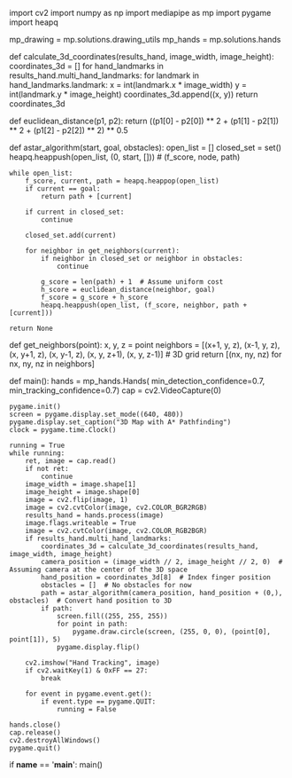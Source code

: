import cv2
import numpy as np
import mediapipe as mp
import pygame
import heapq

mp_drawing = mp.solutions.drawing_utils
mp_hands = mp.solutions.hands

def calculate_3d_coordinates(results_hand, image_width, image_height):
    coordinates_3d = []
    for hand_landmarks in results_hand.multi_hand_landmarks:
        for landmark in hand_landmarks.landmark:
            x = int(landmark.x * image_width)
            y = int(landmark.y * image_height)
            coordinates_3d.append((x, y))
    return coordinates_3d

def euclidean_distance(p1, p2):
    return ((p1[0] - p2[0]) ** 2 + (p1[1] - p2[1]) ** 2 + (p1[2] - p2[2]) ** 2) ** 0.5

def astar_algorithm(start, goal, obstacles):
    open_list = []
    closed_set = set()
    heapq.heappush(open_list, (0, start, []))  # (f_score, node, path)
    
    while open_list:
        f_score, current, path = heapq.heappop(open_list)
        if current == goal:
            return path + [current]
        
        if current in closed_set:
            continue
        
        closed_set.add(current)
        
        for neighbor in get_neighbors(current):
            if neighbor in closed_set or neighbor in obstacles:
                continue
            
            g_score = len(path) + 1  # Assume uniform cost
            h_score = euclidean_distance(neighbor, goal)
            f_score = g_score + h_score
            heapq.heappush(open_list, (f_score, neighbor, path + [current]))
    
    return None

def get_neighbors(point):
    x, y, z = point
    neighbors = [(x+1, y, z), (x-1, y, z), (x, y+1, z), (x, y-1, z), (x, y, z+1), (x, y, z-1)]  # 3D grid
    return [(nx, ny, nz) for nx, ny, nz in neighbors]

def main():
    hands = mp_hands.Hands(
        min_detection_confidence=0.7, min_tracking_confidence=0.7)
    cap = cv2.VideoCapture(0)
    
    pygame.init()
    screen = pygame.display.set_mode((640, 480))
    pygame.display.set_caption("3D Map with A* Pathfinding")
    clock = pygame.time.Clock()
    
    running = True
    while running:
        ret, image = cap.read()
        if not ret:
            continue
        image_width = image.shape[1]
        image_height = image.shape[0]
        image = cv2.flip(image, 1)
        image = cv2.cvtColor(image, cv2.COLOR_BGR2RGB)
        results_hand = hands.process(image)
        image.flags.writeable = True
        image = cv2.cvtColor(image, cv2.COLOR_RGB2BGR)
        if results_hand.multi_hand_landmarks:
            coordinates_3d = calculate_3d_coordinates(results_hand, image_width, image_height)
            camera_position = (image_width // 2, image_height // 2, 0)  # Assuming camera at the center of the 3D space
            hand_position = coordinates_3d[8]  # Index finger position
            obstacles = []  # No obstacles for now
            path = astar_algorithm(camera_position, hand_position + (0,), obstacles)  # Convert hand position to 3D
            if path:
                screen.fill((255, 255, 255))
                for point in path:
                    pygame.draw.circle(screen, (255, 0, 0), (point[0], point[1]), 5)
                pygame.display.flip()
        
        cv2.imshow("Hand Tracking", image)
        if cv2.waitKey(1) & 0xFF == 27:
            break
        
        for event in pygame.event.get():
            if event.type == pygame.QUIT:
                running = False

    hands.close()
    cap.release()
    cv2.destroyAllWindows()
    pygame.quit()

if __name__ == '__main__':
    main()
